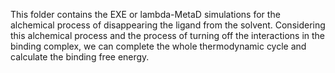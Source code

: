 This folder contains the EXE or lambda-MetaD simulations for the alchemical process of disappearing the ligand from the solvent. Considering this alchemical process and the process of turning off the interactions in the binding complex, we can complete the whole thermodynamic cycle and calculate the binding free energy. 
